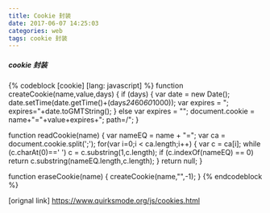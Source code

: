 ```yaml
---
title: Cookie 封装
date: 2017-06-07 14:25:03
categories: web
tags: cookie 封装
---
```


##### cookie 封装

{% codeblock [cookie] [lang: javascript] %}
function createCookie(name,value,days) {
	if (days) {
		var date = new Date();
		date.setTime(date.getTime()+(days*24*60*60*1000));
		var expires = "; expires="+date.toGMTString();
	}
	else var expires = "";
	document.cookie = name+"="+value+expires+"; path=/";
}

function readCookie(name) {
	var nameEQ = name + "=";
	var ca = document.cookie.split(';');
	for(var i=0;i < ca.length;i++) {
		var c = ca[i];
		while (c.charAt(0)==' ') c = c.substring(1,c.length);
		if (c.indexOf(nameEQ) == 0) return c.substring(nameEQ.length,c.length);
	}
	return null;
}

function eraseCookie(name) {
	createCookie(name,"",-1);
}
{% endcodeblock %}

[orignal link] <https://www.quirksmode.org/js/cookies.html>